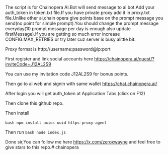 The script is for Chainopera AI.Bot will send message to ai bot.Add your auth_token in token.txt file.If you have private proxy add it in proxy.txt file.Unlike other ai,chain opera give points base on the prompt message you send(no point for simple prompt).You should change the prompt message everyday(10 prompt message per day is enough also update firstMessage).If you are getting so much error increase CONFIG.MAX_RETRIES or try later cuz server is busy alittle bit.

Proxy format is http://username:password@ip:port

First register and link social accounts here https://chainopera.ai/quest/?inviteCode=J12AL2S9

You can use my invitation code J12AL2S9 for bonus points.

Then go to ai web and signin with same wallet https://chat.chainopera.ai/

After login you will get auth_token at Application Tabs (click on F12)

Then clone this github repo.

Then install <pre> ```bash npm install axios uuid https-proxy-agent ``` </pre>

Then run ```bash
node index.js```

Done sir,You can follow me here https://x.com/zeroxwayne and feel free to give stars to this repo.# chainopera

